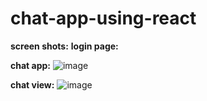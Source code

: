 # chat-app-using-react
**screen shots:**
**login page:**

**chat app:**
           ![image](https://github.com/Codewithkarthi/chat-app-using-react/assets/148317926/ffd595f3-7791-4fd8-8aeb-588e81d5efeb)

**chat view:**
              ![image](https://github.com/Codewithkarthi/chat-app-using-react/assets/148317926/a7e41c27-ccdc-4544-bb3f-556803c427b0)
